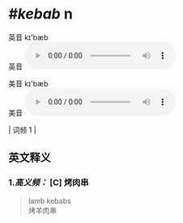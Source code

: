 # ***\#kebab*** n
英音 kɪ'bæb  
英音
<audio src="./media/kebab-B.aac" controls="controls"></audio>

美音 kɪ'bæb  
美音
<audio src="./media/kebab.aac" controls="controls"></audio>



| 词频 1 |  

英文释义
---
### 1.*高义频：* **[C] 烤肉串**  

 > lamb kebabs  
 > 烤羊肉串    


